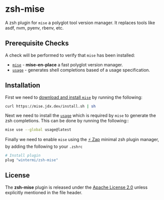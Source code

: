 # zsh-mise

A zsh plugin for `mise` a polyglot tool version manager. It replaces tools like asdf, nvm, pyenv, rbenv, etc.

## Prerequisite Checks

A check will be performed to verify that `mise` has been installed:

-   [`mise`](https://mise.jdx.dev/) - **mise-en-place** a fast polyglot version manager.
-   [`usage`](https://usage.jdx.dev/) - generates shell completions based of a usage specification.

## Installation

First we need to [download and install `mise`](https://mise.jdx.dev/getting-started.html) by running the following:

```sh
curl https://mise.jdx.dev/install.sh | sh
```

Next we need to install the [`usage`](https://usage.jdx.dev/) which is required by `mise` to generate the zsh completions. This can be done by running the following::

```sh
mise use --global usage@latest
```

Finally we need to enable `mise` using the [:zap: Zap](https://www.zapzsh.org/) minimal zsh plugin manager, by adding the following to your `.zshrc`

```sh
# Install plugin
plug "wintermi/zsh-mise"
```

## License

The **zsh-mise** plugin is released under the [Apache License 2.0](https://github.com/wintermi/zsh-mise/blob/main/LICENSE) unless explicitly mentioned in the file header.
